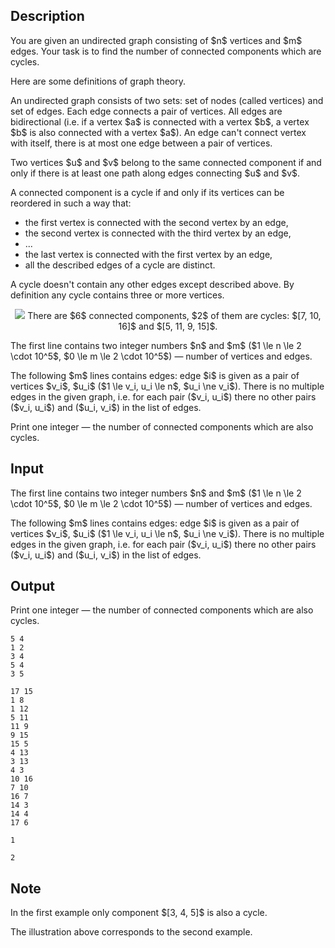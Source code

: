 ## Description

<div><p>You are given an undirected graph consisting of $n$ vertices and $m$ edges. Your task is to find the number of connected components which are cycles.</p><p>Here are some definitions of graph theory.</p><p>An undirected graph consists of two sets: set of nodes (called vertices) and set of edges. Each edge connects a pair of vertices. All edges are bidirectional (i.e. if a vertex $a$ is connected with a vertex $b$, a vertex $b$ is also connected with a vertex $a$). An edge can't connect vertex with itself, there is at most one edge between a pair of vertices.</p><p>Two vertices $u$ and $v$ belong to the same connected component if and only if there is at least one path along edges connecting $u$ and $v$.</p><p>A connected component is a cycle if and only if its vertices can be reordered in such a way that:</p><ul> <li> the first vertex is connected with the second vertex by an edge, </li><li> the second vertex is connected with the third vertex by an edge, </li><li> ... </li><li> the last vertex is connected with the first vertex by an edge, </li><li> all the described edges of a cycle are distinct. </li></ul><p>A cycle doesn't contain any other edges except described above. By definition any cycle contains three or more vertices.</p><center> <img class="tex-graphics" src="file://LKEok9qA.png" style="max-width: 100.0%;max-height: 100.0%;">   <span class="tex-font-size-small">There are $6$ connected components, $2$ of them are cycles: $[7, 10, 16]$ and $[5, 11, 9, 15]$.</span> </center></div><div class="input-specification"><p>The first line contains two integer numbers $n$ and $m$ ($1 \le n \le 2 \cdot 10^5$, $0 \le m \le 2 \cdot 10^5$) — number of vertices and edges.</p><p>The following $m$ lines contains edges: edge $i$ is given as a pair of vertices $v_i$, $u_i$ ($1 \le v_i, u_i \le n$, $u_i \ne v_i$). There is no multiple edges in the given graph, i.e. for each pair ($v_i, u_i$) there no other pairs ($v_i, u_i$) and ($u_i, v_i$) in the list of edges.</p></div><div class="output-specification"><p>Print one integer — the number of connected components which are also cycles.</p></div>

## Input

<p>The first line contains two integer numbers $n$ and $m$ ($1 \le n \le 2 \cdot 10^5$, $0 \le m \le 2 \cdot 10^5$) — number of vertices and edges.</p><p>The following $m$ lines contains edges: edge $i$ is given as a pair of vertices $v_i$, $u_i$ ($1 \le v_i, u_i \le n$, $u_i \ne v_i$). There is no multiple edges in the given graph, i.e. for each pair ($v_i, u_i$) there no other pairs ($v_i, u_i$) and ($u_i, v_i$) in the list of edges.</p>

## Output

<p>Print one integer — the number of connected components which are also cycles.</p>





```input1
5 4
1 2
3 4
5 4
3 5

```




```input2
17 15
1 8
1 12
5 11
11 9
9 15
15 5
4 13
3 13
4 3
10 16
7 10
16 7
14 3
14 4
17 6

```




```output1
1

```




```output2
2

```



## Note

<p>In the first example only component $[3, 4, 5]$ is also a cycle.</p><p>The illustration above corresponds to the second example.</p>
